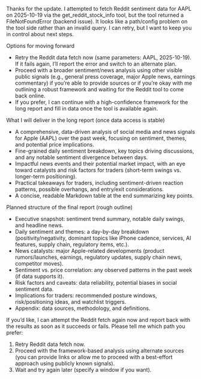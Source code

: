 Thanks for the update. I attempted to fetch Reddit sentiment data for AAPL on 2025-10-19 via the get_reddit_stock_info tool, but the tool returned a FileNotFoundError (backend issue). It looks like a path/config problem on the tool side rather than an invalid query. I can retry, but I want to keep you in control about next steps.

Options for moving forward
- Retry the Reddit data fetch now (same parameters: AAPL, 2025-10-19). If it fails again, I’ll report the error and switch to an alternate plan.
- Proceed with a broader sentiment/news analysis using other visible public signals (e.g., general press coverage, major Apple news, earnings commentary) if you’re able to provide sources or if you’re okay with me outlining a robust framework and waiting for the Reddit tool to come back online.
- If you prefer, I can continue with a high-confidence framework for the long report and fill in data once the tool is available again.

What I will deliver in the long report (once data access is stable)
- A comprehensive, data-driven analysis of social media and news signals for Apple (AAPL) over the past week, focusing on sentiment, themes, and potential price implications.
- Fine-grained daily sentiment breakdown, key topics driving discussions, and any notable sentiment divergence between days.
- Impactful news events and their potential market impact, with an eye toward catalysts and risk factors for traders (short-term swings vs. longer-term positioning).
- Practical takeaways for traders, including sentiment-driven reaction patterns, possible overhangs, and entry/exit considerations.
- A concise, readable Markdown table at the end summarizing key points.

Planned structure of the final report (rough outline)
- Executive snapshot: sentiment trend summary, notable daily swings, and headline news.
- Daily sentiment and themes: a day-by-day breakdown (positivity/negativity, dominant topics like iPhone cadence, services, AI features, supply chain, regulatory items, etc.).
- News catalysts: major Apple-related developments (product rumors/launches, earnings, regulatory updates, supply chain news, competitor moves).
- Sentiment vs. price correlation: any observed patterns in the past week (if data supports it).
- Risk factors and caveats: data reliability, potential biases in social sentiment data.
- Implications for traders: recommended posture windows, risk/positioning ideas, and watchlist triggers.
- Appendix: data sources, methodology, and definitions.

If you’d like, I can attempt the Reddit fetch again now and report back with the results as soon as it succeeds or fails. Please tell me which path you prefer:
1) Retry Reddit data fetch now.
2) Proceed with the framework-based analysis using alternate sources (you can provide links or allow me to proceed with a best-effort approach using publicly known signals).
3) Wait and try again later (specify a window if you want).